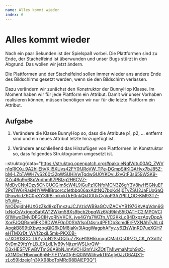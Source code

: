 ```yaml
---
name: Alles kommt wieder
index: 6
---
```


# Alles kommt wieder

Nach ein paar Sekunden ist der Spielspaß vorbei. Die Plattformen sind zu Ende, der Stachelfeind ist überwunden und unser Bugs stürzt in den Abgrund. Das wollen wir jetzt ändern.

Die Plattformen und der Stachelfeind sollen immer wieder ans andere Ende des Bildschirms gesetzt werden, wenn sie den Bildschirm verlassen.

Dazu verändern wir zunächst den Konstruktor der BunnyHop Klasse. Im Moment haben wir für jede Plattform ein Attribut. Damit wir unser Vorhaben realisieren können, müssen benötigen wir nur für die letzte Plattform ein Attribut.

## Aufgabe

1. Verändere die Klasse BunnyHop so, dass die Attribute p1, p2, ... entfernt sind und ein neues Attribut letzte hinzugefügt ist.

1. Verändere anschließend das Hinzufügen von Plattformen im Konstruktor so, dass folgendes Struktogramm umgesetzt ist.

::struktog{data="https://struktog.openpatch.org/#pako:eNqlVdtu00AQ_ZWVn1qRKXu_9A2hIiEhVKlI5XUvs42FY0fJRoVW_TPe-DGmpSItKIGAHyx7bJ85Z-bM-LZbTAWH7vS260t32pWSUHiVwTgdwGU0YKOvIJ2vGtF3s659WSK9-XZc46q9p68pVqdhmK7PBlzg2H6CVZ-MdDyCNt4Dzy5CNCUCGim5cW4L9iGuPz1CNfxMCN3Z6gY3V8iwH5GNuEF2PsTW6rRasM1YWMIBrxorcc1etbbq06axAdtNQ7boKd4j0TvZSU2JaFUxGaQ0FowhidZ6C0pXY3lRB-mkokUrE0nkQkD0UkCyVoP3AZPIfJ_OC-KM93TZ-bTuWz-NrODqidhHUXGzZkd8xpTmxzuJCJVzicWB9aGCylZACVYB197GKvAgVdm6GIxNoCsVxtgcoSatAW12Wkm5BXs9bcb2bpqWz6Vd9khS5tOATHC2iMPOVCl6l1WwoEMyIDFGCIHyoRNVKCX_jve4GYa7WZfn_VC2Kki_c84DxpzAqyDppAXorFJQQRxm6FKD9DWAF0pD0SVA1spD4srx4PFfDb3cmdErFVXNAhTyALr4ApgkB899tjXbwzpqQlG6kDM8jaKv3IAqgWagphAFyv_y6ZIsWtnRD7ueXGH7eHTMXrDt_WVf2pxiL5mk-PKX0B-c7XOS1SCCrTRYyToN2SsOQTuZZKoH1SH5kmqqCMaLQsOPZO_CK_iYXdI176vDm29fqYnLB_EXLdL1vB9vNjtzmWSLkrQW-D3xHESFVFwBVTmG6A9bNJmAVCHi2mYJkZOtjTMIwmaMtoh9xC-xX1MDcfHbvnxo6pM-7lETVaGfgEiQ0WWIihwkTRAgIy0JzO6AQX1-zLo59ldzeig1n3XX98boToMRd98BAlEP3Q"}
